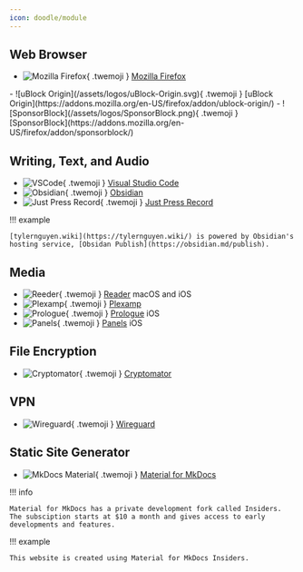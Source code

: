 ```yaml
---
icon: doodle/module
---
```


## Web Browser

<div class="grid cards" markdown>

- ![Mozilla Firefox](/assets/logos/Firefox.svg){ .twemoji } [Mozilla Firefox](https://www.mozilla.org/en-US/firefox/new/)

</div>

<div class="grid cards" markdown>
- ![uBlock Origin](/assets/logos/uBlock-Origin.svg){ .twemoji } [uBlock Origin](https://addons.mozilla.org/en-US/firefox/addon/ublock-origin/)
- ![SponsorBlock](/assets/logos/SponsorBlock.png){ .twemoji } [SponsorBlock](https://addons.mozilla.org/en-US/firefox/addon/sponsorblock/)

</div>

## Writing, Text, and Audio

<div class="grid cards" markdown>

- ![VSCode](/assets/logos/VSCode.png){ .twemoji } [Visual Studio Code](https://code.visualstudio.com/)
- ![Obsidian](/assets/logos/Obsidian.png){ .twemoji } [Obsidian](https://obsidian.md/)
- ![Just Press Record](/assets/logos/Just-Press-Record.png){ .twemoji } [Just Press Record](https://www.openplanetsoftware.com/just-press-record/)

</div>

!!! example

    [tylernguyen.wiki](https://tylernguyen.wiki/) is powered by Obsidian's hosting service, [Obsidan Publish](https://obsidian.md/publish).

## Media

<div class="grid cards" markdown>

- ![Reeder](/assets/logos/Reeder.jpg){ .twemoji } [Reader](https://reederapp.com/) macOS and iOS
- ![Plexamp](/assets/logos/Plexamp.png){ .twemoji } [Plexamp](https://plexamp.com/)
- ![Prologue](/assets/logos/Prologue.jpg){ .twemoji } [Prologue](https://prologue.audio/) iOS
- ![Panels](/assets/logos/Panels.png){ .twemoji } [Panels](https://panels.app/) iOS

</div>

## File Encryption

<div class="grid cards" markdown>

- ![Cryptomator](/assets/logos/Cryptomator.svg){ .twemoji } [Cryptomator](https://cryptomator.org/)

</div>

## VPN

<div class="grid cards" markdown>

- ![Wireguard](/assets/logos/Wireguard.svg){ .twemoji } [Wireguard](https://www.wireguard.com/)

</div>

## Static Site Generator

<div class="grid cards" markdown>

- ![MkDocs Material](/assets/logos/MkDocs-Material.png){ .twemoji } [Material for MkDocs](https://squidfunk.github.io/mkdocs-material/)

</div>

!!! info

    Material for MkDocs has a private development fork called Insiders. The subsciption starts at $10 a month and gives access to early developments and features.

!!! example

    This website is created using Material for MkDocs Insiders.